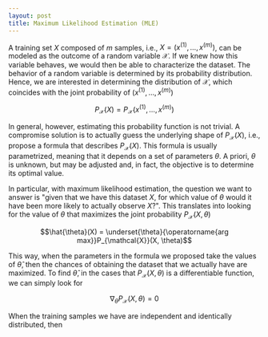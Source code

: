 ```yaml
---
layout: post
title: Maximum Likelihood Estimation (MLE)
---
```


A training set $X$ composed of $m$ samples, i.e., $X = (x^{(1)}, \ldots, x^{(m)})$, can be modeled as the outcome of a random variable $\mathcal{X}$. If we knew how this variable behaves, we would then be able to characterize the dataset. The behavior of a random variable is determined by its probability distribution. Hence, we are interested in determining the distribution of $\mathcal{X}$, which coincides with the joint probability of $(x^{(1)}, \ldots, x^{(m)})$

$$P_{\mathcal{X}}(X) = P_{\mathcal{X}}(x^{(1)}, \ldots, x^{(m)})$$

In general, however, estimating this probability function is not trivial. A compromise solution is to actually guess the underlying shape of $P_{\mathcal{X}}(X)$, i.e., propose a formula that describes $P_{\mathcal{X}}(X)$. This formula is usually parametrized, meaning that it depends on a set of parameters $\theta$. A priori, $\theta$ is unknown, but may be adjusted and, in fact, the objective is to determine its optimal value.

In particular, with maximum likelihood estimation, the question we want to answer is "given that we have this dataset $X$, for which value of $\theta$ would it have been more likely to actually observe $X$?".
This translates into looking for the value of $\theta$ that maximizes the joint probability $P_{\mathcal{X}}(X, \theta)$

$$\hat{\theta}(X) = \underset{\theta}{\operatorname{arg max}}P_{\mathcal{X}}(X, \theta)$$

This way, when the parameters in the formula we proposed take the values of $\hat{\theta}$, then the chances of obtaining the dataset that we actually have are maximized. To find $\hat{\theta}$, in the cases that $P_{\mathcal{X}}(X, \theta)$ is a differentiable function, we can simply look for 

$$\nabla_{\theta}P_{\mathcal{X}}(X, \theta) = 0$$

When the training samples we have are independent and identically distributed, then 





